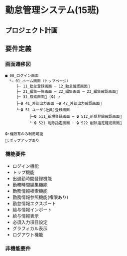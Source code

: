 # 勤怠管理システム(15班)

## プロジェクト計画

## 要件定義

### 画面遷移図
```
■ 00_ログイン画面
　└→ 01_ホーム画面（トップページ）
　　　├─ 11_勤怠登録画面 ─ 12_勤怠確認画面📢
　　　├─ 21_編集一覧画面 ─ 22_編集画面 ─ 23_編集確認画面📢
　　　├─ 31_検索画面📢 (🔒) ⤴
　　　├─🔒 41_外部出力画面 ─🔒 42_外部出力確認画面📢
　　　└─🔒 51_ユーザ(社員)登録画面
　　      　├─🔒 511_新規登録画面 ─ 🔒 512_新規登録確認画面📢
　　      　└─🔒 521_削除指定画面 ─ 🔒 522_削除指定確認画面📢
    
🔒:権限有のみ利用可能
📢:ポップアップあり
```

### 機能要件
- ログイン機能
- トップ機能
- 出退勤時間登録機能
- 勤務時間編集機能
- 勤務情報検索機能
- 勤務情報参照機能(権限あり)
- 勤怠情報エクスポート
- 給与情報インポート
- 給与情報表示
- 必須入力項目設定
- グラフィカル表示
- ログアウト機能

### 非機能要件
